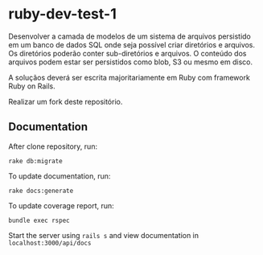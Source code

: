 # ruby-dev-test-1

Desenvolver a camada de modelos de um sistema de arquivos persistido em um banco de dados SQL onde seja possível criar diretórios e arquivos. Os diretórios poderão conter sub-diretórios e arquivos. O conteúdo dos arquivos podem estar ser persistidos como blob, S3 ou mesmo em disco.

A soluçãos deverá ser escrita majoritariamente em Ruby com framework Ruby on Rails.

Realizar um fork deste repositório.


## Documentation

After clone repository, run:

`rake db:migrate`

To update documentation, run:

`rake docs:generate`

To update coverage report, run:

`bundle exec rspec`


Start the server using `rails s` and view documentation in `localhost:3000/api/docs`

